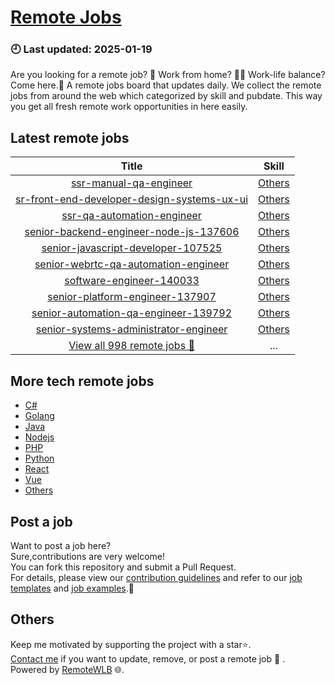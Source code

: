 # [Remote Jobs](https://github.com/RemoteWLB/remote-jobs)  
### 🕘 Last updated: 2025-01-19  
Are you looking for a remote job? 💼 Work from home? 👩‍💻 Work-life balance?  
Come here.🎁 A remote jobs board that updates daily. We collect the remote jobs from around the web which categorized by skill and pubdate. This way you get all fresh remote work opportunities in here easily.  
  
## Latest remote jobs  
| Title | Skill |  
|:-----:|:-----:|  
| [ssr-manual-qa-engineer](https://github.com/RemoteWLB/remote-jobs/tree/main/jobs/Others/2025-01/ssr-manual-qa-engineer) | [Others](https://github.com/RemoteWLB/remote-jobs/tree/main/jobs/Others/) |  
| [sr-front-end-developer-design-systems-ux-ui](https://github.com/RemoteWLB/remote-jobs/tree/main/jobs/Others/2025-01/sr-front-end-developer-design-systems-ux-ui) | [Others](https://github.com/RemoteWLB/remote-jobs/tree/main/jobs/Others/) |  
| [ssr-qa-automation-engineer](https://github.com/RemoteWLB/remote-jobs/tree/main/jobs/Others/2025-01/ssr-qa-automation-engineer) | [Others](https://github.com/RemoteWLB/remote-jobs/tree/main/jobs/Others/) |  
| [senior-backend-engineer-node-js-137606](https://github.com/RemoteWLB/remote-jobs/tree/main/jobs/Others/2025-01/senior-backend-engineer-node-js-137606) | [Others](https://github.com/RemoteWLB/remote-jobs/tree/main/jobs/Others/) |  
| [senior-javascript-developer-107525](https://github.com/RemoteWLB/remote-jobs/tree/main/jobs/Others/2025-01/senior-javascript-developer-107525) | [Others](https://github.com/RemoteWLB/remote-jobs/tree/main/jobs/Others/) |  
| [senior-webrtc-qa-automation-engineer](https://github.com/RemoteWLB/remote-jobs/tree/main/jobs/Others/2025-01/senior-webrtc-qa-automation-engineer) | [Others](https://github.com/RemoteWLB/remote-jobs/tree/main/jobs/Others/) |  
| [software-engineer-140033](https://github.com/RemoteWLB/remote-jobs/tree/main/jobs/Others/2025-01/software-engineer-140033) | [Others](https://github.com/RemoteWLB/remote-jobs/tree/main/jobs/Others/) |  
| [senior-platform-engineer-137907](https://github.com/RemoteWLB/remote-jobs/tree/main/jobs/Others/2025-01/senior-platform-engineer-137907) | [Others](https://github.com/RemoteWLB/remote-jobs/tree/main/jobs/Others/) |  
| [senior-automation-qa-engineer-139792](https://github.com/RemoteWLB/remote-jobs/tree/main/jobs/Others/2025-01/senior-automation-qa-engineer-139792) | [Others](https://github.com/RemoteWLB/remote-jobs/tree/main/jobs/Others/) |  
| [senior-systems-administrator-engineer](https://github.com/RemoteWLB/remote-jobs/tree/main/jobs/Others/2025-01/senior-systems-administrator-engineer) | [Others](https://github.com/RemoteWLB/remote-jobs/tree/main/jobs/Others/) |  
| [View all 998 remote jobs 👋](https://github.com/RemoteWLB/remote-jobs/tree/main/jobs) | ... |  
## More tech remote jobs  
* [C#](https://github.com/RemoteWLB/remote-jobs/tree/main/jobs/C%23)  
* [Golang](https://github.com/RemoteWLB/remote-jobs/tree/main/jobs/Golang)   
* [Java](https://github.com/RemoteWLB/remote-jobs/tree/main/jobs/Java)   
* [Nodejs](https://github.com/RemoteWLB/remote-jobs/tree/main/jobs/Nodejs)   
* [PHP](https://github.com/RemoteWLB/remote-jobs/tree/main/jobs/PHP)   
* [Python](https://github.com/RemoteWLB/remote-jobs/tree/main/jobs/Python)   
* [React](https://github.com/RemoteWLB/remote-jobs/tree/main/jobs/React)   
* [Vue](https://github.com/RemoteWLB/remote-jobs/tree/main/jobs/Vue)   
* [Others](https://github.com/RemoteWLB/remote-jobs/tree/main/jobs/Others)  
## Post a job  
Want to post a job here?  
Sure,contributions are very welcome!  
You can fork this repository and submit a Pull Request.  
For details, please view our [contribution guidelines](https://github.com/RemoteWLB/remote-jobs/tree/main/.github/contributing.md) and refer to our [job templates](https://github.com/RemoteWLB/remote-jobs/tree/main/.github/jobs_template.md) and [job examples](https://github.com/RemoteWLB/remote-jobs/tree/main/.github/jobs_example.md).🤝  
## Others  
Keep me motivated by supporting the project with a star⭐.  
[Contact me](https://remotewlb.com/about) if you want to update, remove, or post a remote job 💼 .  
Powered by [RemoteWLB](https://remotewlb.com) 🌐.

